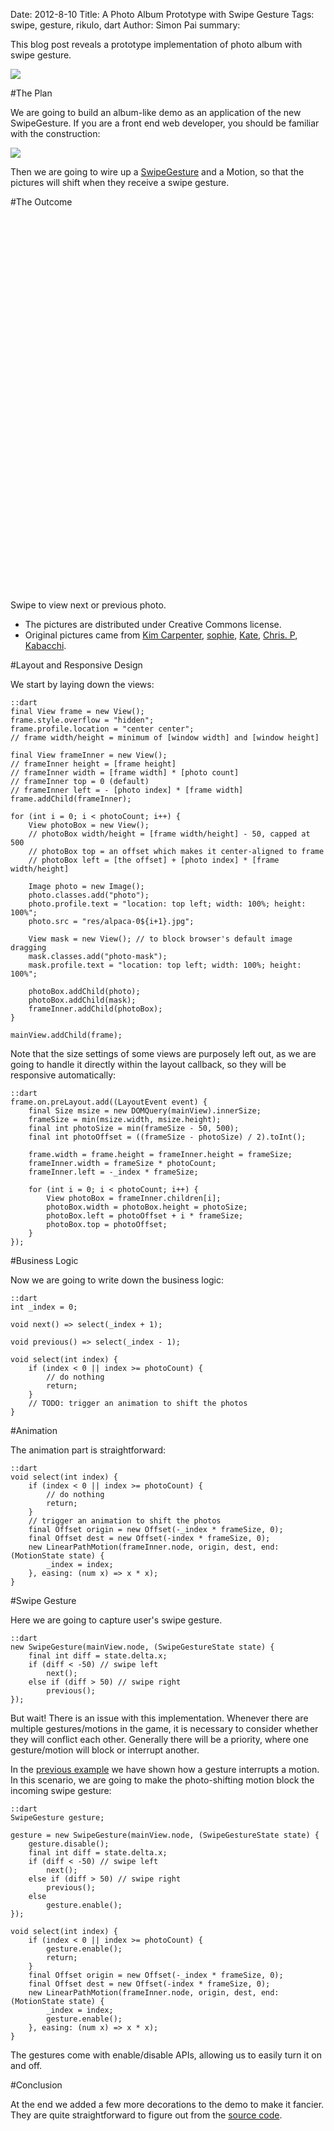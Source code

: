 Date: 2012-8-10
Title: A Photo Album Prototype with Swipe Gesture
Tags: swipe, gesture, rikulo, dart
Author: Simon Pai
summary: <p>This blog post reveals a prototype implementation of photo album with swipe gesture.</p><img src="http://blog.rikulo.org/static/files/tutorial/swipe-album/swipe-album-sample.png" class="center-blog-image" />

#The Plan

We are going to build an album-like demo as an application of the new SwipeGesture. If you are
a front end web developer, you should be familiar with the construction:

<img src="/files/tutorial/swipe-album/swipe-album-plan.png" class="center-blog-image" />

Then we are going to wire up a [SwipeGesture](http://github.com/rikulo/rikulo/blob/master/client/gesture/src/SwipeGesture.dart) and a Motion, so that the pictures will shift when they receive a swipe gesture.



#The Outcome

<p>
<link rel="stylesheet" type="text/css" href="/files/_common/view.css" />
<link rel="stylesheet" type="text/css" href="/files/tutorial/swipe-album/gesture-demo.css" />
<div id="v-main" class="center-blog-image" style="width:600px;height:600px"></div>
<script type="application/dart" src="/files/tutorial/swipe-album/AlbumDemo.dart"></script>
<script src="/files/_common/dart.js"></script>
</p>

Swipe to view next or previous photo.

* The pictures are distributed under Creative Commons license. 
* Original pictures came from [Kim Carpenter](http://www.flickr.com/photos/kim_carpenter_nj/), [sophie](http://www.flickr.com/photos/sophiea/), [Kate](http://www.flickr.com/photos/sparklykate/), [Chris. P](http://www.flickr.com/photos/chr1sp/), [Kabacchi](http://www.flickr.com/photos/kabacchi/).



#Layout and Responsive Design

We start by laying down the views:

	::dart
	final View frame = new View();
	frame.style.overflow = "hidden";
	frame.profile.location = "center center";
	// frame width/height = minimum of [window width] and [window height]
	
	final View frameInner = new View();
	// frameInner height = [frame height]
	// frameInner width = [frame width] * [photo count]
	// frameInner top = 0 (default)
	// frameInner left = - [photo index] * [frame width]
	frame.addChild(frameInner);
	
	for (int i = 0; i < photoCount; i++) {
		View photoBox = new View();
		// photoBox width/height = [frame width/height] - 50, capped at 500
		// photoBox top = an offset which makes it center-aligned to frame
		// photoBox left = [the offset] + [photo index] * [frame width/height]
		
		Image photo = new Image();
		photo.classes.add("photo");
		photo.profile.text = "location: top left; width: 100%; height: 100%";
		photo.src = "res/alpaca-0${i+1}.jpg";
		
		View mask = new View(); // to block browser's default image dragging
		mask.classes.add("photo-mask");
		mask.profile.text = "location: top left; width: 100%; height: 100%";
		
		photoBox.addChild(photo);
		photoBox.addChild(mask);
		frameInner.addChild(photoBox);
	}
	
	mainView.addChild(frame);

Note that the size settings of some views are purposely left out, as we are going to handle it directly within the layout callback, so they will be responsive automatically:

	::dart
	frame.on.preLayout.add((LayoutEvent event) {
		final Size msize = new DOMQuery(mainView).innerSize;
		frameSize = min(msize.width, msize.height);
		final int photoSize = min(frameSize - 50, 500);
		final int photoOffset = ((frameSize - photoSize) / 2).toInt();
		
		frame.width = frame.height = frameInner.height = frameSize;
		frameInner.width = frameSize * photoCount;
		frameInner.left = -_index * frameSize;
		
		for (int i = 0; i < photoCount; i++) {
			View photoBox = frameInner.children[i];
			photoBox.width = photoBox.height = photoSize;
			photoBox.left = photoOffset + i * frameSize;
			photoBox.top = photoOffset;
		}
	});



#Business Logic

Now we are going to write down the business logic:
	
	::dart
	int _index = 0;
	
	void next() => select(_index + 1);
	
	void previous() => select(_index - 1);
	
	void select(int index) {
		if (index < 0 || index >= photoCount) {
			// do nothing
			return;
		}
		// TODO: trigger an animation to shift the photos
	}



#Animation

The animation part is straightforward:

	::dart
	void select(int index) {
		if (index < 0 || index >= photoCount) {
			// do nothing
			return;
		}
		// trigger an animation to shift the photos
		final Offset origin = new Offset(-_index * frameSize, 0);
		final Offset dest = new Offset(-index * frameSize, 0);
		new LinearPathMotion(frameInner.node, origin, dest, end: (MotionState state) {
			_index = index;
		}, easing: (num x) => x * x);
	}



#Swipe Gesture

Here we are going to capture user's swipe gesture. 

	::dart
	new SwipeGesture(mainView.node, (SwipeGestureState state) {
		final int diff = state.delta.x;
		if (diff < -50) // swipe left
			next();
		else if (diff > 50) // swipe right
			previous();
    });

But wait! There is an issue with this implementation. Whenever there are multiple gestures/motions in the game, it is necessary to consider whether they will conflict each other. Generally there will be a priority, where one gesture/motion will block or interrupt another.

In the [previous example](http://blog.rikulo.org/posts/2012/Aug/Tutorial/building-a-grid-demo-using-rikulo/) we have shown how a gesture interrupts a motion. In this scenario, we are going to make the photo-shifting motion block the incoming swipe gesture:

	::dart
	SwipeGesture gesture;
	
	gesture = new SwipeGesture(mainView.node, (SwipeGestureState state) {
		gesture.disable();
		final int diff = state.delta.x;
		if (diff < -50) // swipe left
			next();
		else if (diff > 50) // swipe right
			previous();
		else
			gesture.enable();
    });
	
	void select(int index) {
		if (index < 0 || index >= photoCount) {
			gesture.enable();
			return;
		}
		final Offset origin = new Offset(-_index * frameSize, 0);
		final Offset dest = new Offset(-index * frameSize, 0);
		new LinearPathMotion(frameInner.node, origin, dest, end: (MotionState state) {
			_index = index;
			gesture.enable();
		}, easing: (num x) => x * x);
	}

The gestures come with enable/disable APIs, allowing us to easily turn it on and off.



#Conclusion

At the end we added a few more decorations to the demo to make it fancier. They are quite straightforward to figure out from the [source code](http://github.com/rikulo/rikulo/blob/master/samples/gesture/AlbumDemo.dart).



